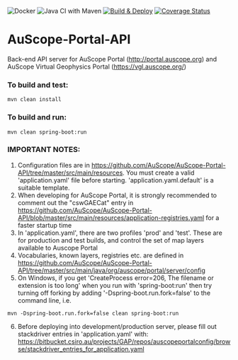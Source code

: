 ![Docker](https://github.com/AuScope/AuScope-Portal-API/workflows/Docker/badge.svg?branch=master)
![Java CI with Maven](https://github.com/AuScope/AuScope-Portal-API/workflows/Java%20CI%20with%20Maven/badge.svg?branch=master)
[![Build & Deploy](https://github.com/jaywcjlove/coverage-badges-cli/actions/workflows/ci.yml/badge.svg)](https://github.com/jaywcjlove/coverage-badges-cli/actions/workflows/ci.yml)
[![Coverage Status](https://github.com/AuScope/AuScope-Portal-API/coverage/badge.svg)](https://jaywcjlove.github.io/coverage-badges-cli/lcov-report/)

# AuScope-Portal-API

Back-end API server for AuScope Portal (http://portal.auscope.org) and AuScope Virtual Geophysics Portal (https://vgl.auscope.org/)

### To build and test:

```
mvn clean install
```

### To build and run:

```
mvn clean spring-boot:run
```

### IMPORTANT NOTES:

1) Configuration files are in https://github.com/AuScope/AuScope-Portal-API/tree/master/src/main/resources. You must create a valid 'application.yaml' file before starting. 'application.yaml.default' is a suitable template.
2) When developing for AuScope Portal, it is strongly recommended to comment out the "cswGAECat" entry in https://github.com/AuScope/AuScope-Portal-API/blob/master/src/main/resources/application-registries.yaml for a faster startup time
3) In 'application.yaml', there are two profiles 'prod' and 'test'. These are for production and test builds, and control the set of map layers available to Auscope Portal
4) Vocabularies, known layers, registries etc. are defined in https://github.com/AuScope/AuScope-Portal-API/tree/master/src/main/java/org/auscope/portal/server/config
5) On Windows, if you get 'CreateProcess error=206, The filename or extension is too long' when you run with 'spring-boot:run' then try turning off forking by adding '-Dspring-boot.run.fork=false' to the command line, i.e.
```
mvn -Dspring-boot.run.fork=false clean spring-boot:run
```
6) Before deploying into development/production server, please fill out stackdriver entries in 'application.yaml' with:
https://bitbucket.csiro.au/projects/GAP/repos/auscopeportalconfig/browse/stackdriver_entries_for_application.yaml
